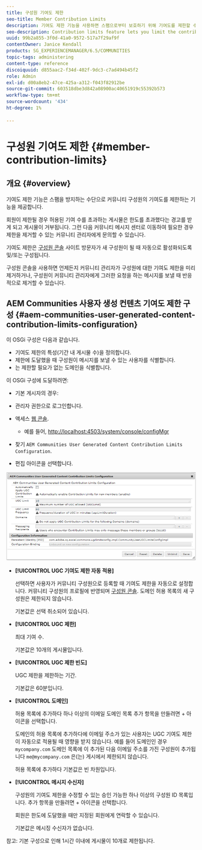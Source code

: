 ```yaml
---
title: 구성원 기여도 제한
seo-title: Member Contribution Limits
description: 기여도 제한 기능을 사용하면 스팸으로부터 보호하기 위해 기여도를 제한할 수 있습니다
seo-description: Contribution limits feature lets you limit the contributions to protect against spam
uuid: 99b2a855-3f0d-41a0-9572-517a7f29af9f
contentOwner: Janice Kendall
products: SG_EXPERIENCEMANAGER/6.5/COMMUNITIES
topic-tags: administering
content-type: reference
discoiquuid: d855aac2-f34d-402f-9dc3-c7ad494b45f2
role: Admin
exl-id: d00a8eb2-47ce-425a-a312-f043f82912be
source-git-commit: 603518dbe3d842a08900ac40651919c55392b573
workflow-type: tm+mt
source-wordcount: '434'
ht-degree: 1%

---
```


# 구성원 기여도 제한 {#member-contribution-limits}

## 개요 {#overview}

기여도 제한 기능은 스팸을 방지하는 수단으로 커뮤니티 구성원의 기여도를 제한하는 기능을 제공합니다.

회원이 제한될 경우 허용된 기여 수를 초과하는 게시물은 한도를 초과했다는 경고를 받게 되고 게시물이 거부됩니다. 그런 다음 커뮤니티 메시지 센터로 이동하여 필요한 경우 제한을 제거할 수 있는 커뮤니티 관리자에게 문의할 수 있습니다.

기여도 제한은 [구성원 콘솔](members.md) 사이트 방문자가 새 구성원이 될 때 자동으로 활성화되도록 및/또는 구성됩니다.

구성원 콘솔을 사용하면 언제든지 커뮤니티 관리자가 구성원에 대한 기여도 제한을 미리 제거하거나, 구성원이 커뮤니티 관리자에게 그러한 요청을 하는 메시지를 보낼 때 반응적으로 제거할 수 있습니다.

## AEM Communities 사용자 생성 컨텐츠 기여도 제한 구성 {#aem-communities-user-generated-content-contribution-limits-configuration}

이 OSGi 구성은 다음과 같습니다.

* 기여도 제한의 특성(기간 내 게시물 수)을 정의합니다.
* 제한에 도달했을 때 구성원이 메시지를 보낼 수 있는 사용자를 식별합니다.
* 는 제한할 필요가 없는 도메인을 식별합니다.

이 OSGi 구성에 도달하려면:

* 기본 게시자의 경우:
* 관리자 권한으로 로그인합니다.
* 액세스 [웹 콘솔](../../help/sites-deploying/configuring-osgi.md).

   * 예를 들어, [http://localhost:4503/system/console/configMgr](http://localhost:4503/system/console/configMgr)

* 찾기 `AEM Communities User Generated Content Contribution Limits Configuration`.
* 편집 아이콘을 선택합니다.

![제한 구성](assets/configure-limits.png)

* **[!UICONTROL UGC 기여도 제한 자동 적용]**

   선택하면 사용자가 커뮤니티 구성원으로 등록할 때 기여도 제한을 자동으로 설정합니다. 커뮤니티 구성원의 프로필에 반영되며 [구성원 콘솔](members.md). 도메인 허용 목록의 새 구성원은 제한되지 않습니다.

   기본값은 선택 취소되어 있습니다.

* **[!UICONTROL UGC 제한]**

   최대 기여 수.

   기본값은 10개의 게시물입니다.

* **[!UICONTROL UGC 제한 빈도]**

   UGC 제한을 제한하는 기간.

   기본값은 60분입니다.

* **[!UICONTROL 도메인]**

   허용 목록에 추가하다 하나 이상의 이메일 도메인 목록 추가 항목을 만들려면 + 아이콘을 선택합니다.

   도메인의 허용 목록에 추가하다에 이메일 주소가 있는 사용자는 UGC 기여도 제한이 자동으로 적용될 때 영향을 받지 않습니다. 예를 들어 도메인인 경우 `mycompany.com` 도메인 목록에 이 추가된 다음 이메일 주소를 가진 구성원이 추가됩니다 `me@mycompany.com` 은(는) 게시에서 제한되지 않습니다.

   허용 목록에 추가하다 기본값은 빈 차원입니다.

* **[!UICONTROL 메시지 수신자]**

   구성원의 기여도 제한을 수정할 수 있는 승인 가능한 하나 이상의 구성원 ID 목록입니다. 추가 항목을 만들려면 + 아이콘을 선택합니다.

   회원은 한도에 도달했을 때만 지정된 회원에게 연락할 수 있습니다.

   기본값은 메시징 수신자가 없습니다.

참고: 기본 구성으로 인해 1시간 이내에 게시물이 10개로 제한됩니다.
